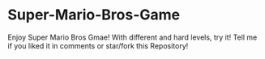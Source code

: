 # Super-Mario-Bros-Game
Enjoy Super Mario Bros Gmae!
With different and hard levels, try it!
Tell me if you liked it in comments or star/fork this Repository!

